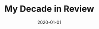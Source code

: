 ---
title: My Decade in Review
slug: 2019-in-review
date: '2020-01-01'
category: personal
tags: 
---